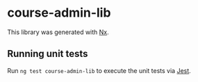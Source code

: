 # course-admin-lib

This library was generated with [Nx](https://nx.dev).

## Running unit tests

Run `ng test course-admin-lib` to execute the unit tests via [Jest](https://jestjs.io).
